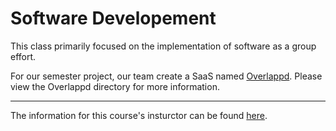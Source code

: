 # Software Developement

This class primarily focused on the implementation of software as a group effort.

For our semester project, our team create a SaaS named [Overlappd](./Overlappd/). Please view the Overlappd directory for more information.

---

The information for this course's insturctor can be found [here](https://www.uttyler.edu/directory/cs/li.php).